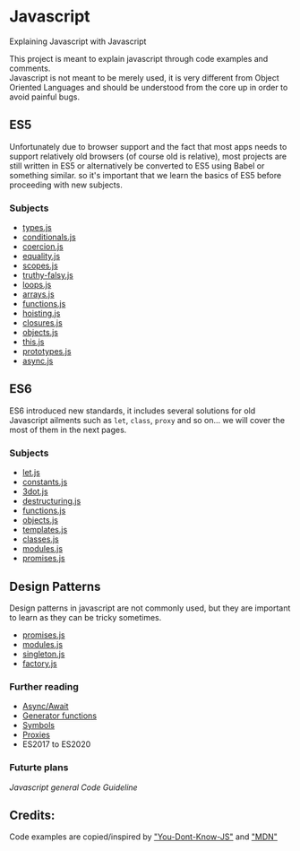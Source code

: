 # Javascript
Explaining Javascript with Javascript

This project is meant to explain javascript through code examples and comments.  
Javascript is not meant to be merely used, it is very different from Object Oriented Languages and should be understood from the core up in order to avoid painful bugs.

## ES5
Unfortunately due to browser support and the fact that most apps needs to support relatively old browsers (of course old is relative), most projects are still written in ES5 or alternatively be converted to ES5 using Babel or something similar.  so it's important that we learn the basics of ES5 before proceeding with new subjects.

### Subjects
- [types.js](ES5/types.js)
- [conditionals.js](ES5/conditionals.js)
- [coercion.js](ES5/coercion.js)
- [equality.js](ES5/equality.js)
- [scopes.js](ES5/scopes.js)
- [truthy-falsy.js](ES5/truthy-falsy.js)
- [loops.js](ES5/loops.js)
- [arrays.js](ES5/arrays.js)
- [functions.js](ES5/functions.js)
- [hoisting.js](ES5/hoisting.js)
- [closures.js](ES5/closures.js)
- [objects.js](ES5/objects.js)
- [this.js](ES5/this.js)
- [prototypes.js](ES5/prototypes.js)
- [async.js](ES5/async.js)

## ES6
ES6 introduced new standards, it includes several solutions for old Javascript ailments such as `let`, `class`, `proxy` and so on... we will cover the most of them in the next pages.

### Subjects
- [let.js](ES6/let.js)
- [constants.js](ES6/constants.js)
- [3dot.js](ES6/3dot.js)
- [destructuring.js](ES6/destructuring.js)
- [functions.js](ES6/functions.js)
- [objects.js](ES6/objects.js)
- [templates.js](ES6/templates.js)
- [classes.js](ES6/classes.js)
- [modules.js](ES6/modules.js)
- [promises.js](ES6/promises.js)

## Design Patterns
Design patterns in javascript are not commonly used, but they are important to learn as they can be tricky sometimes.  

- [promises.js](Patterns/promises.js)
- [modules.js](Patterns/modules.js)
- [singleton.js](Patterns/singleton.js)
- [factory.js](Patterns/factory.js)

### Further reading
- [Async/Await](https://javascript.info/async-await)
- [Generator functions](https://developer.mozilla.org/en-US/docs/Web/JavaScript/Reference/Statements/function*)
- [Symbols](https://javascript.info/symbol)
- [Proxies](https://developer.mozilla.org/en-US/docs/Web/JavaScript/Reference/Global_Objects/Proxy)
- ES2017 to ES2020

### Futurte plans
_Javascript general Code Guideline_

## Credits:  
Code examples are copied/inspired by ["You-Dont-Know-JS"](https://github.com/getify/You-Dont-Know-JS) and ["MDN"](https://developer.mozilla.org/en-US/)

